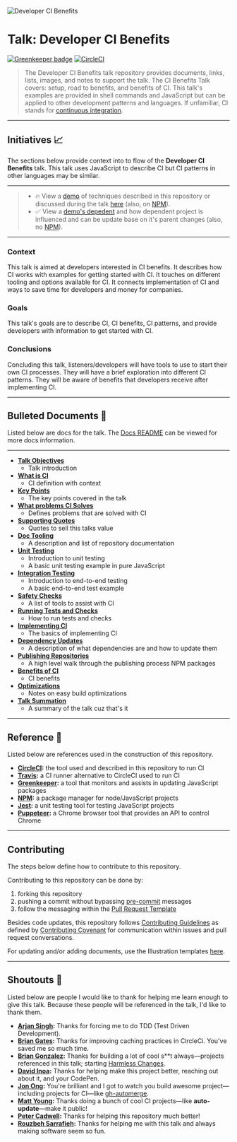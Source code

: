 ![Developer CI Benefits](https://jeffry.in/assets/developer-ci-benefits/banner.svg?1)

# Talk: Developer CI Benefits

[![Greenkeeper badge](https://badges.greenkeeper.io/yowainwright/developer-ci-benefits.svg)](https://greenkeeper.io/)
[![CircleCI](https://circleci.com/gh/yowainwright/developer-ci-benefits.svg?style=svg)](https://circleci.com/gh/yowainwright/developer-ci-benefits)

> The Developer CI Benefits talk repository provides documents, links, lists, images, and notes to support the talk. The CI Benefits Talk covers: setup, road to benefits, and benefits of CI. This talk's examples are provided in shell commands and JavaScript but can be applied to other development patterns and languages. If unfamiliar, CI stands for [continuous integration](https://en.wikipedia.org/wiki/Continuous_integration).

----

## Initiatives 📈

The sections below provide context into to flow of the **Developer CI Benefits** talk. This talk uses JavaScript to describe CI but CI patterns in other languages may be similar.

----

> - 🔥 View a [demo](https://github.com/yowainwright/developer-ci-benefits-demo) of techniques described in this repository or discussed during the talk [here](https://github.com/yowainwright/developer-ci-benefits-demo) (also, on [NPM](https://www.npmjs.com/package/developer-ci-benefits-demo)).
> - ✅ View a [demo's depedent](https://github.com/yowainwright/developer-ci-benefits-demo-dependent) and how dependent project is influenced and can be update base on it's parent changes (also, no [NPM](https://www.npmjs.com/package/developer-ci-benefits-demo-dependent)).

----

### Context

This talk is aimed at developers interested in CI benefits. It describes how CI works with examples for  getting started with CI. It touches on different tooling and options available for CI. It connects implementation of CI and ways to save time for developers and money for companies.

### Goals

This talk's goals are to describe CI, CI benefits, CI patterns, and provide developers with information to get started with CI.

### Conclusions

Concluding this talk, listeners/developers will have tools to use to start their own CI processes. They will have a brief exploration into different CI patterns. They will be aware of benefits that developers receive after implementing CI.

----

## Bulleted Documents 🔫

Listed below are docs for the talk. The [Docs README](docs/README.md) can be viewed for more docs information.

----

- **[Talk Objectives](docs/01-talk-objectives.md)**
  - Talk introduction
- **[What is CI](docs/02-what-is-ci.md)**
  - CI definition with context
- **[Key Points](docs/03-key-points.md)**
  - The key points covered in the talk
- **[What problems CI Solves](docs/04-ci-solves-problems.md)**
  - Defines problems that are solved with CI
- **[Supporting Quotes](docs/05-supporting-quotes.md)**
  - Quotes to sell this talks value
- **[Doc Tooling](docs/06-doc-tooling.md)**
  - A description and list of repository documentation
- **[Unit Testing](docs/07-unit-testing.md)**
  - Introduction to unit testing
  - A basic unit testing example in pure JavaScript
- **[Integration Testing](docs/08-integration-testing.md)**
  - Introduction to end-to-end testing
  - A basic end-to-end test example
- **[Safety Checks](docs/09-safety-checks.md)**
  - A list of tools to assist with CI
- **[Running Tests and Checks](docs/10-running-tests-and-checks.md)**
  - How to run tests and checks
- **[Implementing CI](docs/11-implementing-ci.md)**
  - The basics of implementing CI
- **[Dependency Updates](docs/12-dependency-updates.md)**
  - A description of what dependencies are and how to update them
- **[Publishing Repositories](docs/13-publishing-repositories.md)**
  - A high level walk through the publishing process NPM packages
- **[Benefits of CI](docs/14-ci-benefits.md)**
  - CI benefits
- **[Optimizations](docs/15-optimizations.md)**
  - Notes on easy build optimizations
- **[Talk Summation](docs/16-talk-summation.md)**
  - A summary of the talk cuz that's it

----

## Reference 📝

Listed below are references used in the construction of this repository.

- **[CircleCI](https://circleci.com/):** the tool used and described in this repository to run CI
- **[Travis](https://travis-ci.org/):** a CI runner alternative to CircleCI used to run CI
- **[Greenkeeper](https://greenkeeper.io/):** a tool that monitors and assists in updating JavaScript packages
- **[NPM](https://www.npmjs.com/):** a package manager for node/JavaScript projects
- **[Jest](https://jestjs.io/):** a unit testing tool for testing JavaScript projects
- **[Puppeteer](https://pptr.dev/):** a Chrome browser tool that provides an API to control Chrome

----

## Contributing

The steps below define how to contribute to this repository.

Contributing to this repository can be done by:

1. forking this repository
1. pushing a commit without bypassing [pre-commit](https://github.com/yowainwright/developer-ci-benefits/blob/master/package.json#L17) messages
1. follow the messaging within the [Pull Request Template](.github/PULL_REQUEST_TEMPLATE.md)

Besides code updates, this repository follows [Contributing Guidelines](CODE_OF_CONDUCT.md) as defined by [Contributing Covenant](https://www.contributor-covenant.org/) for communication within issues and pull request conversations.

For updating and/or adding documents, use the Illustration templates [here](/art).

----

## Shoutouts 🙏

Listed below are people I would like to thank for helping me learn enough to give this talk. Because these people will be referenced in the talk, I'd like to thank them.

- **[Arjan Singh](https://github.com/arjansingh):** Thanks for forcing me to do TDD (Test Driven Development).
- **[Brian Gates](https://github.com/brian-gates):** Thanks for improving caching practices in CircleCi. You've saved me so much time.
- **[Brian Gonzalez](https://github.com/briangonzalez):** Thanks for building a lot of cool s**t always—projects referenced in this talk; starting [Harmless Changes](https://github.com/dollarshaveclub/harmless-changes).
- **[David Inoa](https://github.com/davidinoa):** Thanks for helping make this project better, reaching out about it, and your CodePen.
- **[Jon Ong](http://github.com/jonathanong):** You're brilliant and I got to watch you build awesome project—including projects for CI—like [gh-automerge](https://github.com/jonathanong/gh-automerge).
- **[Matt Young](https://github.com/someguynamedmatt):** Thanks doing a bunch of cool CI projects—like **auto-update**—make it public!
- **[Peter Cadwell](https://github.com/petercadwell):** Thanks for helping this repository much better!
- **[Rouzbeh Sarrafieh](https://github.com/rouzbeh84):** Thanks for helping me with this talk and always making software seem so fun.
